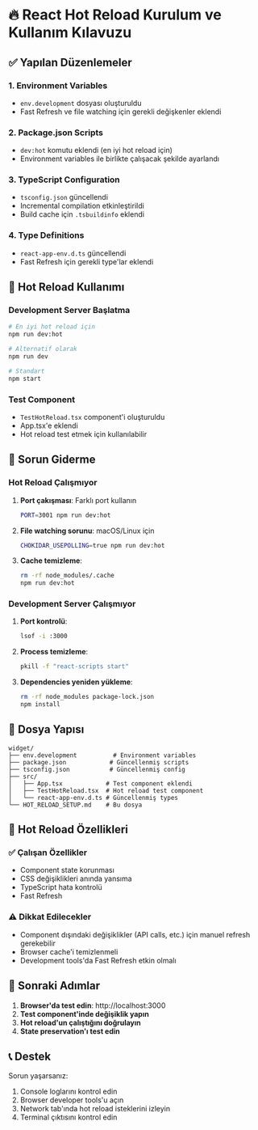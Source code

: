 # 🔥 React Hot Reload Kurulum ve Kullanım Kılavuzu

## ✅ Yapılan Düzenlemeler

### 1. Environment Variables
- `env.development` dosyası oluşturuldu
- Fast Refresh ve file watching için gerekli değişkenler eklendi

### 2. Package.json Scripts
- `dev:hot` komutu eklendi (en iyi hot reload için)
- Environment variables ile birlikte çalışacak şekilde ayarlandı

### 3. TypeScript Configuration
- `tsconfig.json` güncellendi
- Incremental compilation etkinleştirildi
- Build cache için `.tsbuildinfo` eklendi

### 4. Type Definitions
- `react-app-env.d.ts` güncellendi
- Fast Refresh için gerekli type'lar eklendi

## 🚀 Hot Reload Kullanımı

### Development Server Başlatma
```bash
# En iyi hot reload için
npm run dev:hot

# Alternatif olarak
npm run dev

# Standart
npm start
```

### Test Component
- `TestHotReload.tsx` component'i oluşturuldu
- App.tsx'e eklendi
- Hot reload test etmek için kullanılabilir

## 🔧 Sorun Giderme

### Hot Reload Çalışmıyor
1. **Port çakışması**: Farklı port kullanın
   ```bash
   PORT=3001 npm run dev:hot
   ```

2. **File watching sorunu**: macOS/Linux için
   ```bash
   CHOKIDAR_USEPOLLING=true npm run dev:hot
   ```

3. **Cache temizleme**:
   ```bash
   rm -rf node_modules/.cache
   npm run dev:hot
   ```

### Development Server Çalışmıyor
1. **Port kontrolü**:
   ```bash
   lsof -i :3000
   ```

2. **Process temizleme**:
   ```bash
   pkill -f "react-scripts start"
   ```

3. **Dependencies yeniden yükleme**:
   ```bash
   rm -rf node_modules package-lock.json
   npm install
   ```

## 📁 Dosya Yapısı
```
widget/
├── env.development          # Environment variables
├── package.json            # Güncellenmiş scripts
├── tsconfig.json           # Güncellenmiş config
├── src/
│   ├── App.tsx            # Test component eklendi
│   ├── TestHotReload.tsx  # Hot reload test component
│   └── react-app-env.d.ts # Güncellenmiş types
└── HOT_RELOAD_SETUP.md    # Bu dosya
```

## 🎯 Hot Reload Özellikleri

### ✅ Çalışan Özellikler
- Component state korunması
- CSS değişiklikleri anında yansıma
- TypeScript hata kontrolü
- Fast Refresh

### ⚠️ Dikkat Edilecekler
- Component dışındaki değişiklikler (API calls, etc.) için manuel refresh gerekebilir
- Browser cache'i temizlenmeli
- Development tools'da Fast Refresh etkin olmalı

## 🚀 Sonraki Adımlar

1. **Browser'da test edin**: http://localhost:3000
2. **Test component'inde değişiklik yapın**
3. **Hot reload'un çalıştığını doğrulayın**
4. **State preservation'ı test edin**

## 📞 Destek

Sorun yaşarsanız:
1. Console loglarını kontrol edin
2. Browser developer tools'u açın
3. Network tab'ında hot reload isteklerini izleyin
4. Terminal çıktısını kontrol edin
